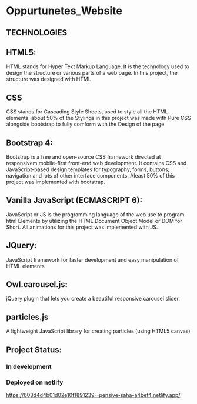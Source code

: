 # Oppurtunetes_Website

## TECHNOLOGIES

## HTML5:
HTML stands for Hyper Text Markup Language. It is the technology used to design the structure or various parts of a web page. In this project, the structure was designed with HTML

## CSS
CSS stands for Cascading Style Sheets, used to style all the HTML elements. about 50% of the Stylings in this project was made with Pure CSS alongside bootstrap to fully comform with the Design of the page
## Bootstrap 4:
Bootstrap is a free and open-source CSS framework directed at responsivem mobile-first front-end web development. It contains CSS and JavaScript-based design templates for typography, forms, buttons, navigation and lots of other interface components.
Aleast 50% of this project was implemented with bootstrap.
## Vanilla JavaScript (ECMASCRIPT 6):
JavaScript or JS is the programming language of the web use to program html Elements by utilizing the HTML Document Object Model or DOM for Short. All animations for this project was implemented with JS.
## JQuery:
JavaScript framework for faster development and easy manipulation of HTML elements
## Owl.carousel.js:
jQuery plugin that lets you create a beautiful responsive carousel slider.
## particles.js
 A lightweight JavaScript library for creating particles (using HTML5 canvas)
## Project Status:
### In development
### Deployed on netlify
https://603d4d4b01d02e10f1891239--pensive-saha-a4bef4.netlify.app/

